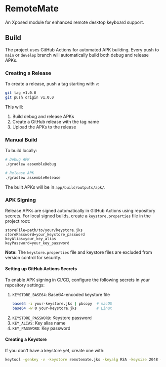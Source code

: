 # RemoteMate

An Xposed module for enhanced remote desktop keyboard support.

## Build

The project uses GitHub Actions for automated APK building. Every push to `main` or `develop` branch will automatically build both debug and release APKs.

### Creating a Release

To create a release, push a tag starting with `v`:

```bash
git tag v1.0.0
git push origin v1.0.0
```

This will:
1. Build debug and release APKs
2. Create a GitHub release with the tag name
3. Upload the APKs to the release

### Manual Build

To build locally:

```bash
# Debug APK
./gradlew assembleDebug

# Release APK
./gradlew assembleRelease
```

The built APKs will be in `app/build/outputs/apk/`.

### APK Signing

Release APKs are signed automatically in GitHub Actions using repository secrets. For local signed builds, create a `keystore.properties` file in the project root:

```properties
storeFile=path/to/your/keystore.jks
storePassword=your_keystore_password
keyAlias=your_key_alias
keyPassword=your_key_password
```

**Note:** The `keystore.properties` file and keystore files are excluded from version control for security.

#### Setting up GitHub Actions Secrets

To enable APK signing in CI/CD, configure the following secrets in your repository settings:

1. `KEYSTORE_BASE64`: Base64-encoded keystore file
   ```bash
   base64 -i your-keystore.jks | pbcopy  # macOS
   base64 -w 0 your-keystore.jks         # Linux
   ```
2. `KEYSTORE_PASSWORD`: Keystore password
3. `KEY_ALIAS`: Key alias name
4. `KEY_PASSWORD`: Key password

#### Creating a Keystore

If you don't have a keystore yet, create one with:

```bash
keytool -genkey -v -keystore remotemate.jks -keyalg RSA -keysize 2048 -validity 10000 -alias remotemate
```

